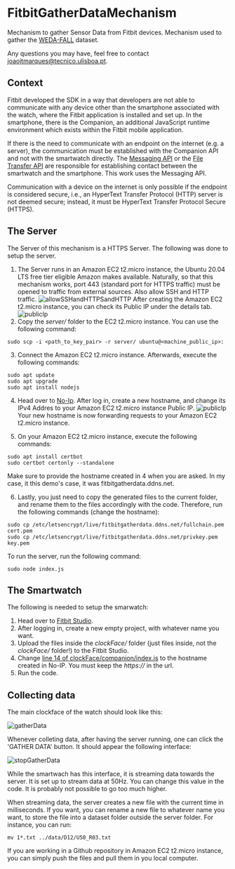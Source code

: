# FitbitGatherDataMechanism

Mechanism to gather Sensor Data from Fitbit devices. Mechanism used to gather the [WEDA-FALL](https://github.com/joaojtmarques/WEDA-FALL) dataset.

Any questions you may have, feel free to contact joaojtmarques@tecnico.ulisboa.pt.

## Context

Fitbit developed the SDK in a way that developers are not able to communicate with any device other than the smartphone associated with the watch, where the Fitbit application is installed and set up. In the smartphone, there is the Companion, an additional JavaScript runtime environment which exists within the Fitbit mobile application.

If there is the need to communicate with an endpoint on the internet (e.g. a server), the communication must be established with the Companion API and not with the smartwatch directly. The [Messaging API](https://dev.fitbit.com/build/guides/communications/messaging/) or the [File Transfer API](https://dev.fitbit.com/build/guides/communications/file-transfer/) are responsible for establishing contact between the smartwatch and the smartphone. This work uses the Messaging API.

Communication with a device on the internet is only possible if the endpoint is considered secure, i.e., an HyperText Transfer Protocol (HTTP) server is not deemed secure; instead, it must be HyperText Transfer Protocol Secure (HTTPS).

## The Server

The Server of this mechanism is a HTTPS Server. The following was done to setup the server.

1. The Server runs in an Amazon EC2 t2.micro instance, the Ubuntu 20.04 LTS free
tier eligible Amazon makes available. Naturally, so that this mechanism works, port 443 (standard port for HTTPS traffic) must be opened to traffic from external sources. Also allow SSH and HTTP traffic.
![allowSSHandHTTPSandHTTP](images/allowSSHandHTTPSandHTTP.png)
After creating the Amazon EC2 t2.micro instance, you can check its Public IP under the details tab.
![publicIp](images/EC2_PublicIP.png)
2. Copy the *server/* folder to the EC2 t2.micro instance. You can use the following command:
```
sudo scp -i <path_to_key_pair> -r server/ ubuntu@<machine_public_ip>:
```
3. Connect the Amazon EC2 t2.micro instance. Afterwards, execute the following commands:
```
sudo apt update
sudo apt upgrade
sudo apt install nodejs
```
4. Head over to [No-Ip](https://www.noip.com/). After log in, create a new hostname, and change its IPv4 Addres to your Amazon EC2 t2.micro instance Public IP.
![publicIp](images/noIPHostname.png)
Your new hostname is now forwarding requests to your Amazon EC2 t2.micro instance.

5. On your Amazon EC2 t2.micro instance, execute the following commands:

```
sudo apt install certbot
sudo certbot certonly --standalone
```
Make sure to provide the hostname created in 4 when you are asked. In my case, it this demo's case, it was fitbitgatherdata.ddns.net.

6. Lastly, you just need to copy the generated files to the current folder, and rename them to the files accordingly with the code. Therefore, run the following commands (change the hostname):
```
sudo cp /etc/letsencrypt/live/fitbitgatherdata.ddns.net/fullchain.pem cert.pem
sudo cp /etc/letsencrypt/live/fitbitgatherdata.ddns.net/privkey.pem key.pem
```


To run the server, run the following command:

```
sudo node index.js
```


## The Smartwatch

The following is needed to setup the smarwatch:

1. Head over to [Fitbit Studio](https://studio.fitbit.com/).
2. After logging in, create a new empty project, with whatever name you want.
3. Upload the files inside the *clockFace/* folder (just files inside, not the *clockFace/* folder!) to the Fitbit Studio.
4. Change [line 14 of clockFace/companion/index.js](https://github.com/joaojtmarques/FitbitGatherDataMechanism/blob/main/clockFace/companion/index.js#L14) to the hostname created in No-IP. You must keep the *https://* in the url.
5. Run the code.



## Collecting data

The main clockface of the watch should look like this: 

![gatherData](images/gatherData.png)

Whenever colleting data, after having the server running, one can click the 'GATHER DATA' button. It should appear the following interface:

![stopGatherData](images/stopGatherData.png)

While the smartwach has this interface, it is streaming data towards the server. It is set up to stream data at 50Hz. You can change this value in the code. It is probably not possible to go too much higher.

When streaming data, the server creates a new file with the current time in milliseconds. If you want, you can rename a new file to whatever name you want, to store the file into a dataset folder outside the server folder. For instance, you can run:

```
mv 1*.txt ../data/D12/U50_R03.txt
```

If you are working in a Github repository in Amazon EC2 t2.micro instance, you can simply push the files and pull them in you local computer.
